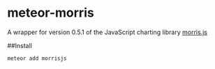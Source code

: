 meteor-morris
===============
A wrapper for version 0.5.1 of the JavaScript charting library [morris.js](http://morrisjs.github.io/morris.js/)

##Install
``` sh
meteor add morrisjs
```